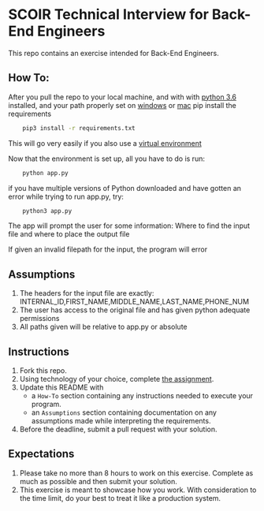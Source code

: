 # SCOIR Technical Interview for Back-End Engineers
This repo contains an exercise intended for Back-End Engineers.

## How To:
After you pull the repo to your local machine,
 and with  with [python 3.6](https://www.python.org/downloads/release/python-360/) installed,
and your path properly set on [windows](https://docs.python.org/3.6/using/windows.html) or [mac](https://docs.python.org/3.6/using/mac.html)
 pip install the requirements
    
```bash
    pip3 install -r requirements.txt
```
This will go very easily if you also use a [virtual environment](http://docs.python-guide.org/en/latest/dev/virtualenvs/)

Now that the environment is set up, all you have to do is run:
```bash
    python app.py
```

if you have multiple versions of Python downloaded and have gotten an error while trying to run app.py, try:
```bash
    python3 app.py
```
The app will prompt the user for some information:
Where to find the input file and where to place the output file

If given an invalid filepath for the input, the program will error

## Assumptions
1. The headers for the input file are exactly: INTERNAL_ID,FIRST_NAME,MIDDLE_NAME,LAST_NAME,PHONE_NUM
2. The user has access to the original file and has given python adequate permissions
3. All paths given will be relative to app.py or absolute
## Instructions

1. Fork this repo.
1. Using technology of your choice, complete [the assignment](./Assignment.md).
1. Update this README with
    * a `How-To` section containing any instructions needed to execute your program.
    * an `Assumptions` section containing documentation on any assumptions made while interpreting the requirements.
1. Before the deadline, submit a pull request with your solution.

## Expectations
1. Please take no more than 8 hours to work on this exercise. Complete as much as possible and then submit your solution.
1. This exercise is meant to showcase how you work. With consideration to the time limit, do your best to treat it like a production system.
